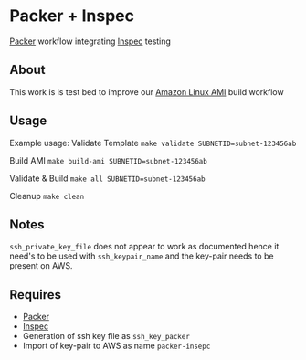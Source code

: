 # Packer + Inspec
[Packer](https://www.packer.io) workflow integrating [Inspec](https://www.inspec.io) testing

## About
This work is is test bed to improve our [Amazon Linux AMI](https://aws.amazon.com/amazon-linux-ami/) build workflow

## Usage
Example usage:
Validate Template
`make validate SUBNETID=subnet-123456ab`

Build AMI
`make build-ami SUBNETID=subnet-123456ab`

Validate & Build
`make all SUBNETID=subnet-123456ab`

Cleanup
`make clean`

## Notes
`ssh_private_key_file` does not appear to work as documented hence it need's to
be used with `ssh_keypair_name` and the key-pair needs to be present on AWS.

## Requires
- [Packer](https://www.packer.io)
- [Inspec](https://www.inspec.io)
- Generation of ssh key file as `ssh_key_packer`
- Import of key-pair to AWS as name `packer-insepc`
